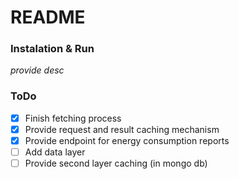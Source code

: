# README

### Instalation & Run

*provide desc*

### ToDo

- [x] Finish fetching process
- [x] Provide request and result caching mechanism
- [x] Provide endpoint for energy consumption reports
- [ ] Add data layer
- [ ] Provide second layer caching (in mongo db)
